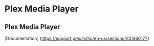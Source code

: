# Plex Media Player

## Plex Media Player

[Documentation] (https://support.plex.tv/hc/en-us/sections/201360177)
